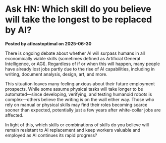 # Ask HN: Which skill do you believe will take the longest to be replaced by AI?  
**Posted by atleastoptimal on 2025-06-30**

There is ongoing debate about whether AI will surpass humans in all economically viable skills (sometimes defined as Artificial General Intelligence, or AGI). Regardless of if or when this will happen, many people have already lost jobs partly due to the rise of AI capabilities, including in writing, document analysis, design, art, and more.

This situation leaves many feeling anxious about their future employment prospects. While some assume physical tasks will take longer to be automated—since developing, verifying, and testing humanoid robots is complex—others believe the writing is on the wall either way. Those who rely on manual or physical skills may find their roles becoming scarce sooner than expected, potentially just a few years after white-collar jobs are affected.

In light of this, which skills or combinations of skills do you believe will remain resistant to AI replacement and keep workers valuable and employed as AI continues its rapid progress?